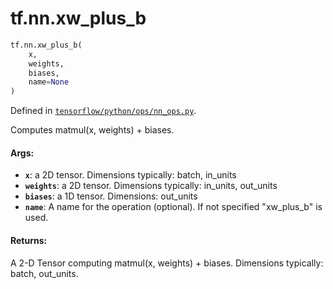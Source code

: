 <div itemscope itemtype="http://developers.google.com/ReferenceObject">
<meta itemprop="name" content="tf.nn.xw_plus_b" />
</div>

# tf.nn.xw_plus_b

``` python
tf.nn.xw_plus_b(
    x,
    weights,
    biases,
    name=None
)
```



Defined in [`tensorflow/python/ops/nn_ops.py`](https://www.tensorflow.org/code/tensorflow/python/ops/nn_ops.py).

Computes matmul(x, weights) + biases.

#### Args:

* <b>`x`</b>: a 2D tensor.  Dimensions typically: batch, in_units
* <b>`weights`</b>: a 2D tensor.  Dimensions typically: in_units, out_units
* <b>`biases`</b>: a 1D tensor.  Dimensions: out_units
* <b>`name`</b>: A name for the operation (optional).  If not specified
    "xw_plus_b" is used.


#### Returns:

A 2-D Tensor computing matmul(x, weights) + biases.
Dimensions typically: batch, out_units.